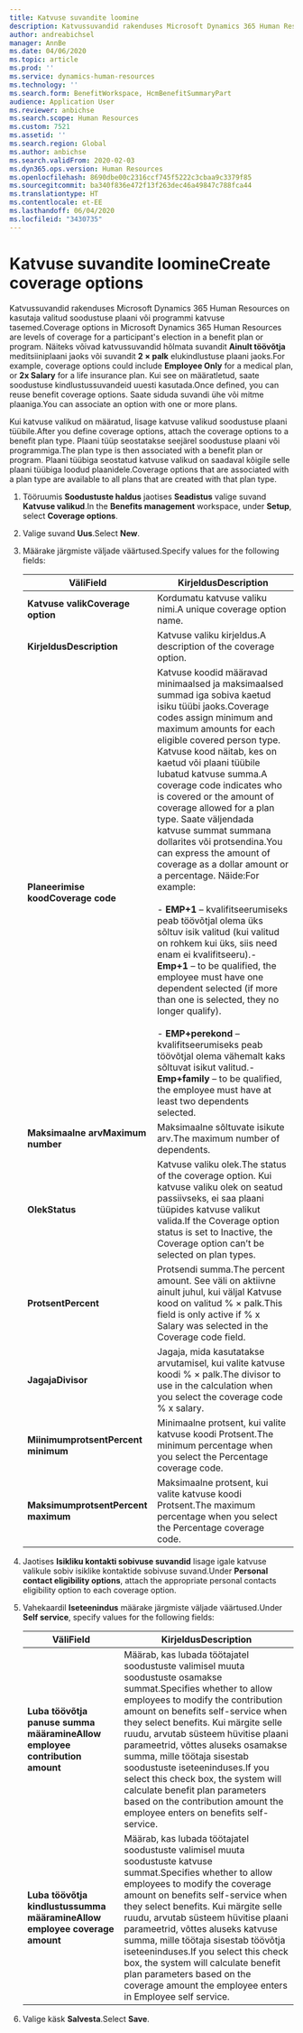 ```yaml
---
title: Katvuse suvandite loomine
description: Katvussuvandid rakenduses Microsoft Dynamics 365 Human Resources on kasutaja valitud soodustuse plaani või programmi katvuse tasemed.
author: andreabichsel
manager: AnnBe
ms.date: 04/06/2020
ms.topic: article
ms.prod: ''
ms.service: dynamics-human-resources
ms.technology: ''
ms.search.form: BenefitWorkspace, HcmBenefitSummaryPart
audience: Application User
ms.reviewer: anbichse
ms.search.scope: Human Resources
ms.custom: 7521
ms.assetid: ''
ms.search.region: Global
ms.author: anbichse
ms.search.validFrom: 2020-02-03
ms.dyn365.ops.version: Human Resources
ms.openlocfilehash: 8690dbe00c2316ccf745f5222c3cbaa9c3379f85
ms.sourcegitcommit: ba340f836e472f13f263dec46a49847c788fca44
ms.translationtype: HT
ms.contentlocale: et-EE
ms.lasthandoff: 06/04/2020
ms.locfileid: "3430735"
---
```

# <a name="create-coverage-options"></a><span data-ttu-id="ba230-103">Katvuse suvandite loomine</span><span class="sxs-lookup"><span data-stu-id="ba230-103">Create coverage options</span></span>

<span data-ttu-id="ba230-104">Katvussuvandid rakenduses Microsoft Dynamics 365 Human Resources on kasutaja valitud soodustuse plaani või programmi katvuse tasemed.</span><span class="sxs-lookup"><span data-stu-id="ba230-104">Coverage options in Microsoft Dynamics 365 Human Resources are levels of coverage for a participant's election in a benefit plan or program.</span></span> <span data-ttu-id="ba230-105">Näiteks võivad katvussuvandid hõlmata suvandit **Ainult töövõtja** meditsiiniplaani jaoks või suvandit **2 × palk** elukindlustuse plaani jaoks.</span><span class="sxs-lookup"><span data-stu-id="ba230-105">For example, coverage options could include **Employee Only** for a medical plan, or **2x Salary** for a life insurance plan.</span></span> <span data-ttu-id="ba230-106">Kui see on määratletud, saate soodustuse kindlustussuvandeid uuesti kasutada.</span><span class="sxs-lookup"><span data-stu-id="ba230-106">Once defined, you can reuse benefit coverage options.</span></span> <span data-ttu-id="ba230-107">Saate siduda suvandi ühe või mitme plaaniga.</span><span class="sxs-lookup"><span data-stu-id="ba230-107">You can associate an option with one or more plans.</span></span>

<span data-ttu-id="ba230-108">Kui katvuse valikud on määratud, lisage katvuse valikud soodustuse plaani tüübile.</span><span class="sxs-lookup"><span data-stu-id="ba230-108">After you define coverage options, attach the coverage options to a benefit plan type.</span></span> <span data-ttu-id="ba230-109">Plaani tüüp seostatakse seejärel soodustuse plaani või programmiga.</span><span class="sxs-lookup"><span data-stu-id="ba230-109">The plan type is then associated with a benefit plan or program.</span></span> <span data-ttu-id="ba230-110">Plaani tüübiga seostatud katvuse valikud on saadaval kõigile selle plaani tüübiga loodud plaanidele.</span><span class="sxs-lookup"><span data-stu-id="ba230-110">Coverage options that are associated with a plan type are available to all plans that are created with that plan type.</span></span> 

1. <span data-ttu-id="ba230-111">Tööruumis **Soodustuste haldus** jaotises **Seadistus** valige suvand **Katvuse valikud**.</span><span class="sxs-lookup"><span data-stu-id="ba230-111">In the **Benefits management** workspace, under **Setup**, select **Coverage options**.</span></span>

2. <span data-ttu-id="ba230-112">Valige suvand **Uus**.</span><span class="sxs-lookup"><span data-stu-id="ba230-112">Select **New**.</span></span>

3. <span data-ttu-id="ba230-113">Määrake järgmiste väljade väärtused.</span><span class="sxs-lookup"><span data-stu-id="ba230-113">Specify values for the following fields:</span></span>

   | <span data-ttu-id="ba230-114">Väli</span><span class="sxs-lookup"><span data-stu-id="ba230-114">Field</span></span> | <span data-ttu-id="ba230-115">Kirjeldus</span><span class="sxs-lookup"><span data-stu-id="ba230-115">Description</span></span> |
   | --- | --- |
   | <span data-ttu-id="ba230-116">**Katvuse valik**</span><span class="sxs-lookup"><span data-stu-id="ba230-116">**Coverage option**</span></span> | <span data-ttu-id="ba230-117">Kordumatu katvuse valiku nimi.</span><span class="sxs-lookup"><span data-stu-id="ba230-117">A unique coverage option name.</span></span> |
   | <span data-ttu-id="ba230-118">**Kirjeldus**</span><span class="sxs-lookup"><span data-stu-id="ba230-118">**Description**</span></span> | <span data-ttu-id="ba230-119">Katvuse valiku kirjeldus.</span><span class="sxs-lookup"><span data-stu-id="ba230-119">A description of the coverage option.</span></span> |
   | <span data-ttu-id="ba230-120">**Planeerimise kood**</span><span class="sxs-lookup"><span data-stu-id="ba230-120">**Coverage code**</span></span> | <span data-ttu-id="ba230-121">Katvuse koodid määravad minimaalsed ja maksimaalsed summad iga sobiva kaetud isiku tüübi jaoks.</span><span class="sxs-lookup"><span data-stu-id="ba230-121">Coverage codes assign minimum and maximum amounts for each eligible covered person type.</span></span> <span data-ttu-id="ba230-122">Katvuse kood näitab, kes on kaetud või plaani tüübile lubatud katvuse summa.</span><span class="sxs-lookup"><span data-stu-id="ba230-122">A coverage code indicates who is covered or the amount of coverage allowed for a plan type.</span></span> <span data-ttu-id="ba230-123">Saate väljendada katvuse summat summana dollarites või protsendina.</span><span class="sxs-lookup"><span data-stu-id="ba230-123">You can express the amount of coverage as a dollar amount or a percentage.</span></span> <span data-ttu-id="ba230-124">Näide:</span><span class="sxs-lookup"><span data-stu-id="ba230-124">For example:</span></span></br></br><span data-ttu-id="ba230-125">- **EMP+1** – kvalifitseerumiseks peab töövõtjal olema üks sõltuv isik valitud (kui valitud on rohkem kui üks, siis need enam ei kvalifitseeru).</span><span class="sxs-lookup"><span data-stu-id="ba230-125">- **Emp+1** – to be qualified, the employee must have one dependent selected (if more than one is selected, they no longer qualify).</span></span></br></br><span data-ttu-id="ba230-126">- **EMP+perekond** – kvalifitseerumiseks peab töövõtjal olema vähemalt kaks sõltuvat isikut valitud.</span><span class="sxs-lookup"><span data-stu-id="ba230-126">- **Emp+family** – to be qualified, the employee must have at least two dependents selected.</span></span> |
   | <span data-ttu-id="ba230-127">**Maksimaalne arv**</span><span class="sxs-lookup"><span data-stu-id="ba230-127">**Maximum number**</span></span> | <span data-ttu-id="ba230-128">Maksimaalne sõltuvate isikute arv.</span><span class="sxs-lookup"><span data-stu-id="ba230-128">The maximum number of dependents.</span></span> |
   | <span data-ttu-id="ba230-129">**Olek**</span><span class="sxs-lookup"><span data-stu-id="ba230-129">**Status**</span></span> | <span data-ttu-id="ba230-130">Katvuse valiku olek.</span><span class="sxs-lookup"><span data-stu-id="ba230-130">The status of the coverage option.</span></span> <span data-ttu-id="ba230-131">Kui katvuse valiku olek on seatud passiivseks, ei saa plaani tüüpides katvuse valikut valida.</span><span class="sxs-lookup"><span data-stu-id="ba230-131">If the Coverage option status is set to Inactive, the Coverage option can’t be selected on plan types.</span></span> |
   | <span data-ttu-id="ba230-132">**Protsent**</span><span class="sxs-lookup"><span data-stu-id="ba230-132">**Percent**</span></span> | <span data-ttu-id="ba230-133">Protsendi summa.</span><span class="sxs-lookup"><span data-stu-id="ba230-133">The percent amount.</span></span> <span data-ttu-id="ba230-134">See väli on aktiivne ainult juhul, kui väljal Katvuse kood on valitud % × palk.</span><span class="sxs-lookup"><span data-stu-id="ba230-134">This field is only active if % x Salary was selected in the Coverage code field.</span></span> |
   | <span data-ttu-id="ba230-135">**Jagaja**</span><span class="sxs-lookup"><span data-stu-id="ba230-135">**Divisor**</span></span> | <span data-ttu-id="ba230-136">Jagaja, mida kasutatakse arvutamisel, kui valite katvuse koodi % × palk.</span><span class="sxs-lookup"><span data-stu-id="ba230-136">The divisor to use in the calculation when you select the coverage code % x salary.</span></span> |
   | <span data-ttu-id="ba230-137">**Miinimumprotsent**</span><span class="sxs-lookup"><span data-stu-id="ba230-137">**Percent minimum**</span></span> | <span data-ttu-id="ba230-138">Minimaalne protsent, kui valite katvuse koodi Protsent.</span><span class="sxs-lookup"><span data-stu-id="ba230-138">The minimum percentage when you select the Percentage coverage code.</span></span> |
   | <span data-ttu-id="ba230-139">**Maksimumprotsent**</span><span class="sxs-lookup"><span data-stu-id="ba230-139">**Percent maximum**</span></span> | <span data-ttu-id="ba230-140">Maksimaalne protsent, kui valite katvuse koodi Protsent.</span><span class="sxs-lookup"><span data-stu-id="ba230-140">The maximum percentage when you select the Percentage coverage code.</span></span> |

4. <span data-ttu-id="ba230-141">Jaotises **Isikliku kontakti sobivuse suvandid** lisage igale katvuse valikule sobiv isiklike kontaktide sobivuse suvand.</span><span class="sxs-lookup"><span data-stu-id="ba230-141">Under **Personal contact eligibility options**, attach the appropriate personal contacts eligibility option to each coverage option.</span></span>

5. <span data-ttu-id="ba230-142">Vahekaardil **Iseteenindus** määrake järgmiste väljade väärtused.</span><span class="sxs-lookup"><span data-stu-id="ba230-142">Under **Self service**, specify values for the following fields:</span></span>

   | <span data-ttu-id="ba230-143">Väli</span><span class="sxs-lookup"><span data-stu-id="ba230-143">Field</span></span> | <span data-ttu-id="ba230-144">Kirjeldus</span><span class="sxs-lookup"><span data-stu-id="ba230-144">Description</span></span> |
   | --- | --- |
   | <span data-ttu-id="ba230-145">**Luba töövõtja panuse summa määramine**</span><span class="sxs-lookup"><span data-stu-id="ba230-145">**Allow employee contribution amount**</span></span> | <span data-ttu-id="ba230-146">Määrab, kas lubada töötajatel soodustuste valimisel muuta soodustuste osamakse summat.</span><span class="sxs-lookup"><span data-stu-id="ba230-146">Specifies whether to allow employees to modify the contribution amount on benefits self-service when they select benefits.</span></span> <span data-ttu-id="ba230-147">Kui märgite selle ruudu, arvutab süsteem hüvitise plaani parameetrid, võttes aluseks osamakse summa, mille töötaja sisestab soodustuste iseteeninduses.</span><span class="sxs-lookup"><span data-stu-id="ba230-147">If you select this check box, the system will calculate benefit plan parameters based on the contribution amount the employee enters on benefits self-service.</span></span> |
   | <span data-ttu-id="ba230-148">**Luba töövõtja kindlustussumma määramine**</span><span class="sxs-lookup"><span data-stu-id="ba230-148">**Allow employee coverage amount**</span></span> | <span data-ttu-id="ba230-149">Määrab, kas lubada töötajatel soodustuste valimisel muuta soodustuste katvuse summat.</span><span class="sxs-lookup"><span data-stu-id="ba230-149">Specifies whether to allow employees to modify the coverage amount on benefits self-service when they select benefits.</span></span> <span data-ttu-id="ba230-150">Kui märgite selle ruudu, arvutab süsteem hüvitise plaani parameetrid, võttes aluseks katvuse summa, mille töötaja sisestab töövõtja iseteeninduses.</span><span class="sxs-lookup"><span data-stu-id="ba230-150">If you select this check box, the system will calculate benefit plan parameters based on the coverage amount the employee enters in Employee self service.</span></span> |

6. <span data-ttu-id="ba230-151">Valige käsk **Salvesta**.</span><span class="sxs-lookup"><span data-stu-id="ba230-151">Select **Save**.</span></span> 
